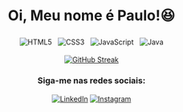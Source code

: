 <h1 align="center">Oi, Meu nome é Paulo!😆</h1> 
  <p align="left"> 
<div align="center">
  <h3></h3>
  <p>
    <img src="https://img.shields.io/badge/HTML5-E34F26?style=for-the-badge&logo=html5&logoColor=white" alt="HTML5" style="vertical-align:top; margin:4px">
    <img src="https://img.shields.io/badge/CSS3-1572B6?style=for-the-badge&logo=css3&logoColor=white" alt="CSS3" style="vertical-align:top; margin:4px">
    <img src="https://img.shields.io/badge/JavaScript-F7DF1E?style=for-the-badge&logo=javascript&logoColor=black" alt="JavaScript" style="vertical-align:top; margin:4px">
    <img src="https://img.shields.io/badge/Java-ED8B00?style=for-the-badge&logo=java&logoColor=white" alt="Java" style="vertical-align:top; margin:4px">
  </p>
</div>
<p align="center">
  <a href="https://git.io/streak-stats" target="_blank">
    <img src="http://github-readme-streak-stats.herokuapp.com/?user=PauloEncarn&theme=github-dark&hide_border=true&locale=pt_BR&date_format=M%20j%5B%2C%20Y%5D&card_width=500" alt="GitHub Streak" align="center">
  </a>
</p>

<h3 align="center">Siga-me nas redes sociais:</h3>
<p align="center">
 <a href="https://www.linkedin.com/in/paulo-encarna%C3%A7%C3%A3o-03069412b/" target="_blank"><img align="center" src="https://img.shields.io/badge/LinkedIn-0077B5?style=for-the-badge&logo=linkedin&logoColor=white" alt="LinkedIn"/></a>
  <a href="https://www.instagram.com/pauloencarn/" target="_blank"><img align="center" src="https://img.shields.io/badge/Instagram-E4405F?style=for-the-badge&logo=instagram&logoColor=white" alt="Instagram"/></a>
</p>
